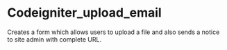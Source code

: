 Codeigniter_upload_email
========================

Creates a form which allows users to upload a file and also sends a notice to site admin with complete URL.
